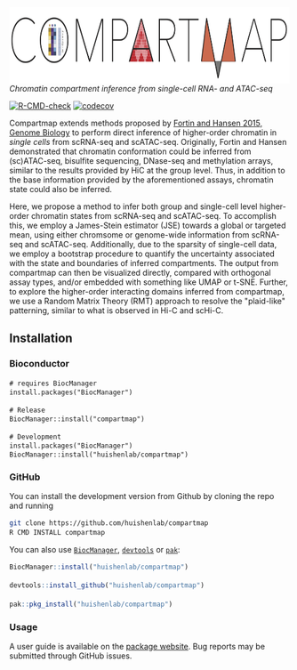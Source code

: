 <br>
<img src="man/figures/compartmap_logo.png" align="right" height="138" style="float:right; height:138px;"/>

*Chromatin compartment inference from single-cell RNA- and ATAC-seq*

<!-- badges: start -->
[![R-CMD-check](https://github.com/huishenlab/compartmap/actions/workflows/R-CMD-check.yaml/badge.svg)](https://github.com/huishenlab/compartmap/actions/workflows/R-CMD-check.yaml)
[![codecov](https://codecov.io/gh/huishenlab/compartmap/graph/badge.svg?token=Tibqy2orOp)](https://codecov.io/gh/huishenlab/compartmap)
<!-- badges: end -->

Compartmap extends methods proposed by [Fortin and Hansen 2015, Genome
Biology](https://genomebiology.biomedcentral.com/articles/10.1186/s13059-015-0741-y)
to perform direct inference of higher-order chromatin in _single cells_ from
scRNA-seq and scATAC-seq. Originally, Fortin and Hansen demonstrated that
chromatin conformation could be inferred from (sc)ATAC-seq, bisulfite
sequencing, DNase-seq and methylation arrays, similar to the results provided by
HiC at the group level. Thus, in addition to the base information provided by
the aforementioned assays, chromatin state could also be inferred.

Here, we propose a method to infer both group and single-cell level higher-order
chromatin states from scRNA-seq and scATAC-seq. To accomplish this, we employ a
James-Stein estimator (JSE) towards a global or targeted mean, using either
chromsome or genome-wide information from scRNA-seq and scATAC-seq.
Additionally, due to the sparsity of single-cell data, we employ a bootstrap
procedure to quantify the uncertainty associated with the state and boundaries
of inferred compartments. The output from compartmap can then be visualized
directly, compared with orthogonal assay types, and/or embedded with something
like UMAP or t-SNE. Further, to explore the higher-order interacting domains
inferred from compartmap, we use a Random Matrix Theory (RMT) approach to
resolve the "plaid-like" patterning, similar to what is observed in Hi-C and
scHi-C.

## Installation

### Bioconductor

```
# requires BiocManager
install.packages("BiocManager")

# Release
BiocManager::install("compartmap")

# Development
install.packages("BiocManager")
BiocManager::install("huishenlab/compartmap")
```

### GitHub

You can install the development version from Github by cloning the repo and
running

```bash
git clone https://github.com/huishenlab/compartmap
R CMD INSTALL compartmap
```

You can also use [`BiocManager`](https://bioconductor.github.io/BiocManager/),
[`devtools`](https://devtools.r-lib.org/) or [`pak`](https://pak.r-lib.org/):

```r
BiocManager::install("huishenlab/compartmap")

devtools::install_github("huishenlab/compartmap")

pak::pkg_install("huishenlab/compartmap")
```

### Usage

A user guide is available on the [package website](https://huishenlab.github.io/compartmap).
Bug reports may be submitted through GitHub issues.
